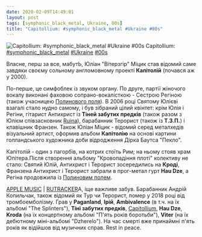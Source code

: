 ```yaml
---
date: 2020-02-09T14:49:01
layout: post
tags: [symphonic_black_metal, Ukraine, 00s]
title: "Capitollium: #symphonic_black_metal #Ukraine #00s"
---
```

![Capitollium: #symphonic_black_metal #Ukraine #00s](/assets/photos/photo_880@09-02-2020_14-01-47.jpg)
Capitollium: [#symphonic_black_metal](/tags/#symphonic_black_metal) [#Ukraine](/tags/#Ukraine) [#00s](/tags/#00s)

Власне, перш за все, мабутЬ, Юліан &quot;Вітерзгір&quot; Міцик став відомий саме завдяки своєму сольному англомовному проекті **Капітолій** (почався аж у 2000).

По-перше, це симфоблек із звуком органу. По друге, партії жіночого вокалу виконані фаховою сопрано-вокалісткою - Сестрою Регіною (також учасницею [Полинового поля](https://t.me/vast_space_unexplored/3367)). В 2006 році Святому Юлієві взагалі стало нудно самому, і був зібраний цілий квінтет: крім Юлія і Регіни, гітарист Антихрист із **Тіней забутих предків** (також разом з Юлієм співзасновник [Ruina](https://t.me/vast_space_unexplored/3343)), барабанник Терорист (також із **Т.З.П.**) і клавішник Франзен. Також Юліан Міцик - відомий серед металхедів візуальний артист, оформив альбом **Капітолію** на основі картини голландського художника доби відродження Дірка Баутса &quot;Пекло&quot;.

Капітолій - один з пагорбів, на котрих стоїть Рим; на ньому стояв храм Юпітера.Після створення альбому &quot;Кровопадіння плоті&quot; колективу не стало: Святий Юлій, Антихрист і Терорист зосередились на **Кроді**, Франзена Антихрист і Терорист забрали в прог-метал гурт **Hau Dze**, а Регіна продовжила із [Полиновим полем](https://t.me/vast_space_unexplored/3367).

[APPLE MUSIC](https://music.apple.com/ru/album/bloodfall-of-flesh/273923594) | [RUTRACKER](https://rutracker.org/forum/viewtopic.php?t=4344850)А, іще важливе забув. Барабанник Андрій Копильчак, також відомий як Тур чи Терорист, помер у 2018 році від тромбоемболізму. Грав у **Paganland**, **Ірій**, **Ambivalence** (в т.ч. на їх альбомі &quot;The Splinters&quot;), **Тіні забутих предків**, [Capitollium](https://t.me/vast_space_unexplored/3381), **Hau Dze**, **Kroda** (на їх концертному альбомі &quot;П&#39;ять років боротьби&quot;), **Viter** (на їх дебютному міні-альбомі &quot;Dzherelo&quot;). На час смерті вже принаймні п&#39;ять років як відійшов від музичних справ. Rest in peace.